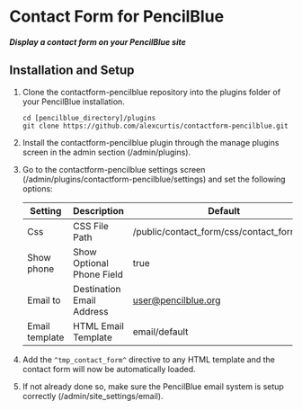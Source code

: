 Contact Form for PencilBlue
=====

##### Display a contact form on your PencilBlue site

Installation and Setup
-----

1. Clone the contactform-pencilblue repository into the plugins folder of your PencilBlue installation.
    ```shell
    cd [pencilblue_directory]/plugins
    git clone https://github.com/alexcurtis/contactform-pencilblue.git
    ```

2. Install the contactform-pencilblue plugin through the manage plugins screen in the admin section (/admin/plugins).

3. Go to the contactform-pencilblue settings screen (/admin/plugins/contactform-pencilblue/settings) and set the following options:

    Setting         | Description               | Default                                        
    ----------------|---------------------------|------------------------------------------
    Css             | CSS File Path             | /public/contact_form/css/contact_form.css     
    Show phone      | Show Optional Phone Field | true                                          
    Email to        | Destination Email Address | user@pencilblue.org                           
    Email template  | HTML Email Template       | email/default                                 

4. Add the `^tmp_contact_form^` directive to any HTML template and the contact form will now be automatically loaded.

5. If not already done so, make sure the PencilBlue email system is setup correctly (/admin/site_settings/email).